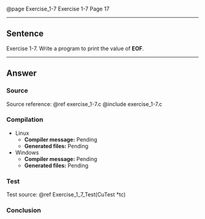 @page Exercise_1-7 Exercise 1-7
Page 17
 
---

## Sentence
Exercise 1-7. Write a program to print the value of **EOF**.

---

## Answer

### Source
Source reference: @ref exercise_1-7.c
@include exercise_1-7.c

### Compilation
- Linux
  - **Compiler message:** Pending
  - **Generated files:** Pending
- Windows
  - **Compiler message:** Pending
  - **Generated files:** Pending

### Test
Test source: @ref Exercise_1_7_Test(CuTest *tc)

### Conclusion

